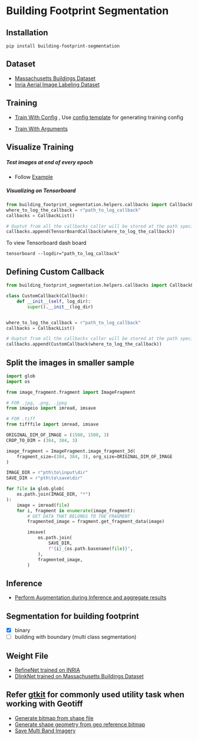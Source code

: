# Building Footprint Segmentation


## Installation
    
    
    pip install building-footprint-segmentation
    

## Dataset 

- [Massachusetts Buildings Dataset](https://www.cs.toronto.edu/~vmnih/data/)
- [Inria Aerial Image Labeling Dataset](https://project.inria.fr/aerialimagelabeling/)

## Training

- [Train With Config](https://github.com/fuzailpalnak/building-footprint-segmentation/blob/main/examples/Run%20with%20config.ipynb)
    , Use [config template](https://codebeautify.org/yaml-validator/cbc60637) for generating training config

- [Train With Arguments](https://github.com/fuzailpalnak/building-footprint-segmentation/blob/main/examples/Run%20with%20defined%20arguments.ipynb)

## Visualize Training

##### Test images at end of every epoch

- Follow [Example](https://github.com/fuzailpalnak/building-footprint-segmentation/blob/main/examples/TestCallBack.ipynb)
 
##### Visualizing on Tensorboard

```python
from building_footprint_segmentation.helpers.callbacks import CallbackList, TensorBoardCallback
where_to_log_the_callback = r"path_to_log_callback"   
callbacks = CallbackList()

# Ouptut from all the callbacks caller will be stored at the path specified in log_dir
callbacks.append(TensorBoardCallback(where_to_log_the_callback))

```

To view Tensorboard dash board

    tensorboard --logdir="path_to_log_callback"

## Defining Custom Callback
```python
from building_footprint_segmentation.helpers.callbacks import CallbackList, Callback

class CustomCallback(Callback):
    def __init__(self, log_dir):
        super().__init__(log_dir)


where_to_log_the_callback = r"path_to_log_callback"   
callbacks = CallbackList()

# Ouptut from all the callbacks caller will be stored at the path specified in log_dir
callbacks.append(CustomCallback(where_to_log_the_callback))
```

## Split the images in smaller sample
```python
import glob
import os

from image_fragment.fragment import ImageFragment

# FOR .jpg, .png, .jpeg
from imageio import imread, imsave

# FOR .tiff
from tifffile import imread, imsave

ORIGINAL_DIM_OF_IMAGE = (1500, 1500, 3)
CROP_TO_DIM = (384, 384, 3)

image_fragment = ImageFragment.image_fragment_3d(
    fragment_size=(384, 384, 3), org_size=ORIGINAL_DIM_OF_IMAGE
)

IMAGE_DIR = r"pth\to\input\dir"
SAVE_DIR = r"pth\to\save\dir"

for file in glob.glob(
    os.path.join(IMAGE_DIR, "*")
):
    image = imread(file)
    for i, fragment in enumerate(image_fragment):
        # GET DATA THAT BELONGS TO THE FRAGMENT
        fragmented_image = fragment.get_fragment_data(image)

        imsave(
            os.path.join(
                SAVE_DIR,
                f"{i}_{os.path.basename(file)}",
            ),
            fragmented_image,
        )

```
## Inference 
- [Perform Augmentation during Inference and aggregate results](https://github.com/fuzailpalnak/building-footprint-segmentation/blob/main/examples/PredictionWithAugmentations.ipynb)
 

## Segmentation for building footprint

- [x] binary
- [ ] building with boundary (multi class segmentation)

## Weight File

- [RefineNet trained on INRIA](https://github.com/fuzailpalnak/building-footprint-segmentation/releases/download/alpha/refine.zip)
- [DlinkNet trained on Massachusetts Buildings Dataset](https://github.com/fuzailpalnak/building-footprint-segmentation/releases/download/alpha/DlinkNet.zip)

## Refer [gtkit](https://github.com/fuzailpalnak/gtkit) for commonly used utility task when working with Geotiff

- [Generate bitmap from shape file](https://github.com/fuzailpalnak/gtkit/blob/main/tutorials/shpToBitmap.ipynb)
- [Generate shape geometry from geo reference bitmap](https://github.com/fuzailpalnak/gtkit/blob/main/tutorials/bitmapToShp.ipynb)
- [Save Multi Band Imagery](https://github.com/fuzailpalnak/gtkit)
